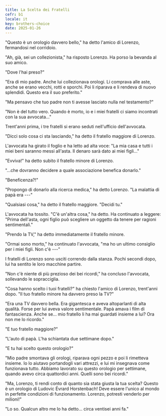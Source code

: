 ```yaml
---
title: La Scelta dei Fratelli
cefr: b1
locale: it
key: brothers-choice
date: 2025-01-26
---
```


"Questo è un orologio davvero bello," ha detto l'amico di Lorenzo, fermandosi nel corridoio.

"Ah, già, sei un collezionista," ha risposto Lorenzo. Ha porso la bevanda al suo amico.

"Dove l'hai preso?"

"Era di mio padre. Anche lui collezionava orologi. Li comprava alle aste, anche se erano vecchi, rotti e sporchi. Poi li riparava e li rendeva di nuovo splendidi. Questo era il suo preferito."

"Ma pensavo che tuo padre non ti avesse lasciato nulla nel testamento?"

"Non è del tutto vero. Quando è morto, io e i miei fratelli ci siamo incontrati con la sua avvocata..."

Trent'anni prima, i tre fratelli si erano seduti nell'ufficio dell'avvocata.

"Dicci solo cosa ci sta lasciando," ha detto il fratello maggiore di Lorenzo.

L'avvocata ha girato il foglio e ha letto ad alta voce: "La mia casa e tutti i miei beni saranno messi all'asta. Il denaro sarà dato ai miei figli..."

"Evviva!" ha detto subito il fratello minore di Lorenzo.

"...che dovranno decidere a quale associazione benefica donarlo."

"Beneficenza?!"

"Propongo di donarlo alla ricerca medica," ha detto Lorenzo. "La malattia di papà era ---"

"Qualsiasi cosa," ha detto il fratello maggiore. "Decidi tu."

L'avvocata ha tossito. "C'è un'altra cosa," ha detto. Ha continuato a leggere: "Prima dell'asta, ogni figlio può scegliere un oggetto da tenere per ragioni sentimentali."

"Prendo la TV," ha detto immediatamente il fratello minore.

"Ormai sono morto," ha continuato l'avvocata, "ma ho un ultimo consiglio per i miei figli. Non c'è ---"

I fratelli di Lorenzo sono usciti correndo dalla stanza. Pochi secondi dopo, lui ha sentito le loro macchine partire.

"Non c'è niente di più prezioso dei bei ricordi," ha concluso l'avvocata, sollevando le sopracciglia.

"Cosa hanno scelto i tuoi fratelli?" ha chiesto l'amico di Lorenzo, trent'anni dopo. "Il tuo fratello minore ha davvero preso la TV?"

"Era una TV davvero bella. Era gigantesca e aveva altoparlanti di alta qualità. Forse per lui aveva valore sentimentale. Papà amava i film di fantascienza. Anche se... mio fratello li ha mai guardati insieme a lui? Ora non me lo ricordo."

"E tuo fratello maggiore?"

"L'auto di papà. L'ha schiantata due settimane dopo."

"E tu hai scelto questo orologio?"

"Mio padre smontava gli orologi, riparava ogni pezzo e poi li rimetteva insieme. Io lo aiutavo portandogli vari attrezzi, e lui mi insegnava come funzionava tutto. Abbiamo lavorato su questo orologio per settimane, quando avevo circa quattordici anni. Quelli sono bei ricordi."

"Ma, Lorenzo, ti rendi conto di quanto sia stata giusta la tua scelta? Questo è un orologio di Ludovic Évrard Horstenbach! Deve essere l'unico al mondo in perfette condizioni di funzionamento. Lorenzo, potresti venderlo per milioni!"

"Lo so. Qualcun altro me lo ha detto... circa ventisei anni fa."